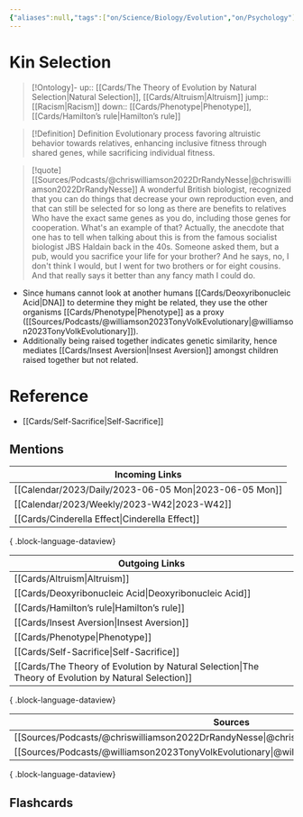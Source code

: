 ```yaml
---
{"aliases":null,"tags":["on/Science/Biology/Evolution","on/Psychology"],"dg-publish":true,"permalink":"/cards/kin-selection/","dgPassFrontmatter":true}
---
```


# Kin Selection

> [!Ontology]-
> up:: [[Cards/The Theory of Evolution by Natural Selection\|Natural Selection]], [[Cards/Altruism\|Altruism]]
> jump:: [[Racism\|Racism]]
> down:: [[Cards/Phenotype\|Phenotype]], [[Cards/Hamilton’s rule\|Hamilton’s rule]]

> [!Definition] Definition
> Evolutionary process favoring altruistic behavior towards relatives, enhancing inclusive fitness through shared genes, while sacrificing individual fitness.

> [!quote] [[Sources/Podcasts/@chriswilliamson2022DrRandyNesse\|@chriswilliamson2022DrRandyNesse]]
> A wonderful British biologist, recognized that you can do things that decrease your own reproduction even, and that can still be selected for so long as there are benefits to relatives Who have the exact same genes as you do, including those genes for cooperation. What's an example of that? Actually, the anecdote that one has to tell when talking about this is from the famous socialist biologist JBS Haldain back in the 40s. Someone asked them, but a pub, would you sacrifice your life for your brother? And he says, no, I don't think I would, but I went for two brothers or for eight cousins. And that really says it better than any fancy math I could do.

- Since humans cannot look at another humans [[Cards/Deoxyribonucleic Acid\|DNA]] to determine they might be related, they use the other organisms [[Cards/Phenotype\|Phenotype]] as a proxy ([[Sources/Podcasts/@williamson2023TonyVolkEvolutionary\|@williamson2023TonyVolkEvolutionary]]). 
- Additionally being raised together indicates genetic similarity, hence mediates [[Cards/Insest Aversion\|Insest Aversion]] amongst children raised together but not related. 

# Reference

- [[Cards/Self-Sacrifice\|Self-Sacrifice]]

## Mentions

| Incoming Links                                            |
| --------------------------------------------------------- |
| [[Calendar/2023/Daily/2023-06-05 Mon\|2023-06-05 Mon]] |
| [[Calendar/2023/Weekly/2023-W42\|2023-W42]]            |
| [[Cards/Cinderella Effect\|Cinderella Effect]]         |

{ .block-language-dataview}

| Outgoing Links                                                                                          |
| ------------------------------------------------------------------------------------------------------- |
| [[Cards/Altruism\|Altruism]]                                                                         |
| [[Cards/Deoxyribonucleic Acid\|Deoxyribonucleic Acid]]                                               |
| [[Cards/Hamilton’s rule\|Hamilton’s rule]]                                                           |
| [[Cards/Insest Aversion\|Insest Aversion]]                                                           |
| [[Cards/Phenotype\|Phenotype]]                                                                       |
| [[Cards/Self-Sacrifice\|Self-Sacrifice]]                                                             |
| [[Cards/The Theory of Evolution by Natural Selection\|The Theory of Evolution by Natural Selection]] |

{ .block-language-dataview}

| Sources                                                                                          |
| ------------------------------------------------------------------------------------------------ |
| [[Sources/Podcasts/@chriswilliamson2022DrRandyNesse\|@chriswilliamson2022DrRandyNesse]]       |
| [[Sources/Podcasts/@williamson2023TonyVolkEvolutionary\|@williamson2023TonyVolkEvolutionary]] |

{ .block-language-dataview}

## Flashcards